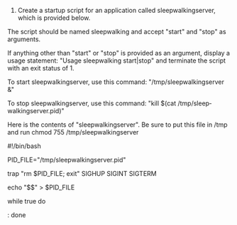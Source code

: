 1. Create a startup script for an application called sleep­walking­server, which is provided below. 

The script should be named sleep­walking and accept "start" and "stop" as arguments. 

If anything other than "start" or "stop" is provided as an argument, display a usage statement: "Usage sleep­walking start|stop" and terminate the script with an exit status of 1.

To start sleep­walking­server, use this command: "/tmp/sleep­walking­server &"

To stop sleep­walking­server, use this command: "kill $(cat /tmp/sleep­walking­server.pid)"

Here is the contents of "sleep­walking­server". Be sure to put this file in /tmp and run chmod 755 /tmp/sleep­walking­server

#!/bin/bash 

PID_FILE="/tmp/sleep­walking­server.pid"

trap "rm $PID_FILE; exit" SIGHUP SIGINT SIGTERM 

echo "$$" > $PID_FILE

while true 
do

   : 
done
